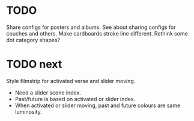 # TODO
Share configs for posters and albums.
See about sharing configs for couches and others.
Make cardboards stroke line different.
Rethink some dot category shapes?

# TODO next
Style filmstrip for activated verse and slider moving.
* Need a slider scene index.
* Past/future is based on activated or slider index.
* When activated or slider moving, past and future colours are same luminosity.